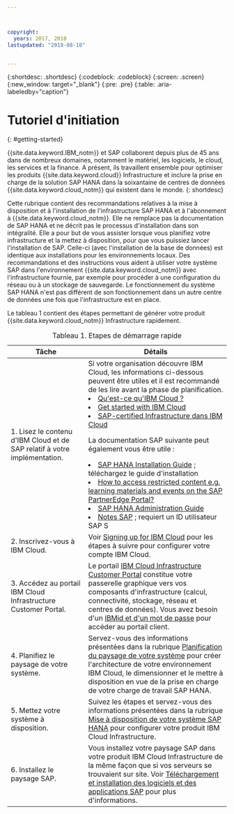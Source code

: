 ```yaml
---



copyright:
  years: 2017, 2018
lastupdated: "2018-08-10"


---
```


{:shortdesc: .shortdesc}
{:codeblock: .codeblock}
{:screen: .screen}
{:new_window: target="_blank"}
{:pre: .pre}
{:table: .aria-labeledby="caption"}

# Tutoriel d'initiation
{: #getting-started}

{{site.data.keyword.IBM_notm}} et SAP collaborent depuis plus de 45 ans dans de nombreux domaines, notamment le matériel, les logiciels, le cloud, les services et la finance. A présent, ils travaillent ensemble pour optimiser les produits {{site.data.keyword.cloud}} Infrastructure et inclure la prise en charge de la solution SAP HANA dans la soixantaine de centres de données {{site.data.keyword.cloud_notm}} qui existent dans le monde.
{: shortdesc}

Cette rubrique contient des recommandations relatives à la mise à disposition et à l'installation de l'infrastructure SAP HANA et à l'abonnement à {{site.data.keyword.cloud_notm}}. Elle ne remplace pas la documentation de SAP HANA et ne décrit pas le processus d'installation dans son intégralité. Elle a pour but de vous assister lorsque vous planifiez votre infrastructure et la mettez à disposition, pour que vous puissiez lancer l'installation de SAP. Celle-ci (avec l'installation de la base de données) est identique aux installations pour les environnements locaux. Des recommandations et des instructions vous aident à utiliser votre système SAP dans l'environnement {{site.data.keyword.cloud_notm}} avec l'infrastructure fournie, par exemple pour procéder à une configuration du réseau ou à un stockage de sauvegarde. Le fonctionnement du système SAP HANA n'est pas différent de son fonctionnement dans un autre centre de données une fois que l'infrastructure est en place.

Le tableau 1 contient des étapes permettant de générer votre produit {{site.data.keyword.cloud_notm}} Infrastructure rapidement.
<table>
   <CAPTION>Tableau 1. Etapes de démarrage rapide</CAPTION>
   <THEAD>
   <TR>
   <th>Tâche</th>
   <th>Détails</th>
   </TR>
   </THEAD>
   <TBODY>
   <tr>
   <td>1. Lisez le contenu d'IBM Cloud et de SAP relatif à votre implémentation.</td>
   <td>Si votre organisation découvre IBM Cloud, les informations ci-dessous peuvent être utiles et il est recommandé de les lire avant la phase de planification.
   <li><a href="https://ibm.com/cloud-computing/">Qu'est-ce qu'IBM Cloud ?</a></li>
   <li><a href="https://ibm.com/cloud/get-started">Get started with IBM Cloud</a></li>
   <li><a href="https://www.ibm.com/cloud/bare-metal-servers/sap">SAP-certified Infrastructure dans IBM Cloud</a></li>
     
   La documentation SAP suivante peut également vous être utile :     
   <li><a href="https://www.sap.com/products/hana/implementation/resources.html">SAP HANA Installation Guide</a> ; téléchargez le guide d'installation</li> 
   <li><a href="https://www.sapappsdevelopmentpartnercenter.com/en/faq/program-faqs_2/how-to-receive-an-s-user-to-access-the-s_77/">How to access restricted content e.g. learning materials and events on the SAP PartnerEdge Portal?</a></li>
   <li><a href="https://help.sap.com/hana/SAP_HANA_Administration_Guide_en.pdf">SAP HANA Administration Guide</a></li>
   <li><a href="https://support.sap.com">Notes SAP</a> ; requiert un ID utilisateur SAP S</li>
   <tr>
   <td>2. Inscrivez-vous à IBM Cloud.</td>
   <td>Voir <a href="https://console.bluemix.net/docs/admin/adminpublic.html#signing-up-for-ibm-cloud">Signing up for IBM Cloud</a> pour les étapes à suivre pour configurer votre compte IBM Cloud.</td>
 <tr>
   <td>3. Accédez au portail IBM Cloud Infrastructure Customer Portal.</td>
   <td>Le portail <a href="https://control.softlayer.com">IBM Cloud Infrastructure Customer Portal</a> constitue votre passerelle graphique vers vos composants d'infrastructure (calcul, connectivité, stockage, réseau et centres de données). Vous avez besoin d'un <a href="https://console.bluemix.net/docs/customer-portal/getting-started.html#getting-started">IBMid et d'un mot de passe</a> pour accéder au portail client.</td> 
   <tr>
   <td>4. Planifiez le paysage de votre système.</td>
   <td>Servez-vous des informations présentées dans la rubrique <a href="hana-planning-your-system-landscape.html">Planification du paysage de votre système</a> pour créer l'architecture de votre environnement IBM Cloud, le dimensionner et le mettre à disposition en vue de la prise en charge de votre charge de travail SAP HANA.</td>  
 <tr>
   <td>5. Mettez votre système à disposition.</td>
   <td>Suivez les étapes et servez-vous des informations présentées dans la rubrique <a href="hana-provision-environment.html#provision_environment">Mise à disposition de votre système SAP HANA</a> pour configurer votre produit IBM Cloud Infrastructure.</td>
   <tr>
   <td>6. Installez le paysage SAP.</td>
   <td>Vous installez votre paysage SAP dans votre produit IBM Cloud Infrastructure de la même façon que si vos serveurs se trouvaient sur site. Voir <a href="hana-installing-SAP-landscape.html#install_sap">Téléchargement et installation des logiciels et des applications SAP</a> pour plus d'informations.</td>
   </td>
   </tr>
   </TBODY>
   </table>
